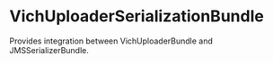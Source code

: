 # VichUploaderSerializationBundle
Provides integration between VichUploaderBundle and JMSSerializerBundle.
